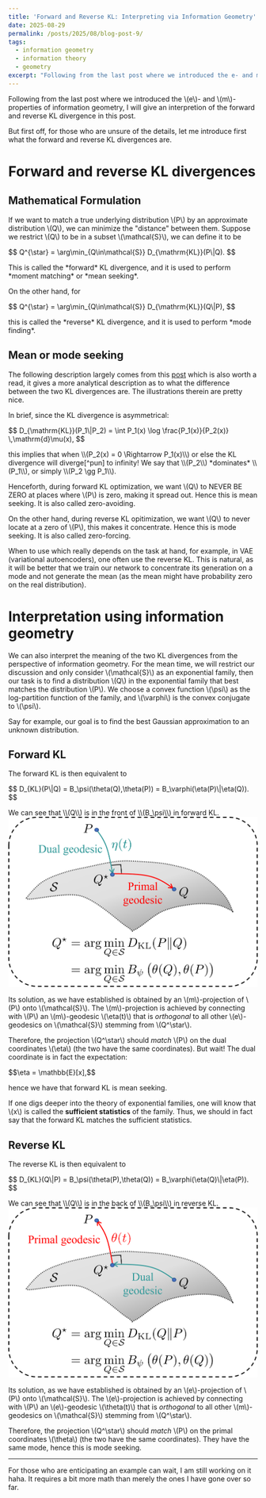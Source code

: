 ```yaml
---
title: 'Forward and Reverse KL: Interpreting via Information Geometry'
date: 2025-08-29
permalink: /posts/2025/08/blog-post-9/
tags:
  - information geometry
  - information theory
  - geometry
excerpt: "Following from the last post where we introduced the e- and m-properties of information geometry, I will give an interpretion of the forward and reverse KL divergence in this post."
---
```


Following from the last post where we introduced the \\(e\\)- and \\(m\\)-properties of information geometry, I will give an interpretion of the forward and reverse KL divergence in this post.

But first off, for those who are unsure of the details, let me introduce first what the forward and reverse KL divergences are.

# Forward and reverse KL divergences
## Mathematical Formulation
If we want to match a true underlying distribution \\(P\\) by an approximate distribution \\(Q\\), we can minimize the "distance" between them. Suppose we restrict \\(Q\\) to be in a subset \\(\mathcal{S}\\), we can define it to be
<p>
$$
    Q^{\star} = \arg\min_{Q\in\mathcal{S}} D_{\mathrm{KL}}(P\|Q).
$$
</p>
This is called the *forward* KL divergence, and it is used to perform *moment matching* or *mean seeking*.

On the other hand, for
<p>
$$
    Q^{\star} = \arg\min_{Q\in\mathcal{S}} D_{\mathrm{KL}}(Q\|P),
$$
</p>
this is called the *reverse* KL divergence, and it is used to perform *mode finding*.

## Mean or mode seeking
The following description largely comes from this [post](https://agustinus.kristia.de/blog/forward-reverse-kl/) which is also worth a read, it gives a more analytical description as to what the difference between the two KL divergences are. The illustrations therein are pretty nice.

In brief, since the KL divergence is asymmetrical:
<p>
$$
D_{\mathrm{KL}}(P_1\|P_2) = \int P_1(x) \log \frac{P_1(x)}{P_2(x)} \,\mathrm{d}\mu(x),
$$
</p>
this implies that when \\(P_2(x) = 0 \Rightarrow P_1(x)\\) or else the KL divergence will diverge[^pun] to infinity! We say that \\(P_2\\) *dominates* \\(P_1\\), or simply \\(P_2 \gg P_1\\).

[^pun]: KL divergence diverges! Pun intended. :)

Henceforth, during forward KL optimization, we want \\(Q\\) to NEVER BE ZERO at places where \\(P\\) is zero, making it spread out. Hence this is mean seeking. It is also called zero-avoiding.

On the other hand, during reverse KL opitimization, we want \\(Q\\) to never locate at a zero of \\(P\\), this makes it concentrate. Hence this is mode seeking. It is also called zero-forcing.

<!-- For a pictorial example, see the end of this post. -->

When to use which really depends on the task at hand, for example, in VAE (variational autoencoders), one often use the reverse KL. This is natural, as it will be better that we train our network to concentrate its generation on a mode and not generate the mean (as the mean might have probability zero on the real distribution).

# Interpretation using information geometry
We can also interpret the meaning of the two KL divergences from the perspective of information geometry. For the mean time, we will restrict our discussion and only consider \\(\mathcal{S}\\) as an exponential family, then our task is to find a distribution \\(Q\\) in the exponential family that best matches the distribution \\(P\\). We choose a convex function \\(\psi\\) as the log-partition function of the family, and \\(\varphi\\) is the convex conjugate to \\(\psi\\).

Say for example, our goal is to find the best Gaussian approximation to an unknown distribution.

## Forward KL
The forward KL is then equivalent to
<p>
$$
    D_{KL}(P\|Q) = B_\psi(\theta(Q),\theta(P)) = B_\varphi(\eta(P)\|\eta(Q)).
$$
</p>
We can see that \\(Q\\) is in the front of \\(B_\psi\\) in forward KL.

<img src='/images/posts/2025-08-30-forwardKL.png'>

Its solution, as we have established is obtained by an \\(m\\)-projection of \\(P\\) onto \\(\mathcal{S}\\). The \\(m\\)-projection is achieved by connecting with \\(P\\) an \\(m\\)-geodesic \\(\eta(t)\\) that is *orthogonal* to all other \\(e\\)-geodesics on \\(\mathcal{S}\\) stemming from \\(Q^\star\\).

Therefore, the projection \\(Q^\star\\) should *match* \\(P\\) on the dual coordinates \\(\eta\\) (the two have the same coordinates). But wait! The dual coordinate is in fact the expectation:
<p>
$$\eta = \mathbb{E}[x],$$
</p>
hence we have that forward KL is mean seeking.

If one digs deeper into the theory of exponential families, one will know that \\(x\\) is called the **sufficient statistics** of the family. Thus, we should in fact say that the forward KL matches the sufficient statistics.

## Reverse KL
The reverse KL is then equivalent to
<p>
$$
    D_{KL}(Q\|P) = B_\psi(\theta(P),\theta(Q)) = B_\varphi(\eta(Q)\|\eta(P)).
$$
</p>
We can see that \\(Q\\) is in the back of \\(B_\psi\\) in reverse KL.

<img src='/images/posts/2025-08-30-reverseKL.png'>

Its solution, as we have established is obtained by an \\(e\\)-projection of \\(P\\) onto \\(\mathcal{S}\\). The \\(e\\)-projection is achieved by connecting with \\(P\\) an \\(e\\)-geodesic \\(\theta(t)\\) that is *orthogonal* to all other \\(m\\)-geodesics on \\(\mathcal{S}\\) stemming from \\(Q^\star\\).

Therefore, the projection \\(Q^\star\\) should *match* \\(P\\) on the primal coordinates \\(\theta\\) (the two have the same coordinates). They have the same mode, hence this is mode seeking.

---
For those who are enticipating an example can wait, I am still working on it haha. It requires a bit more math than merely the ones I have gone over so far.
